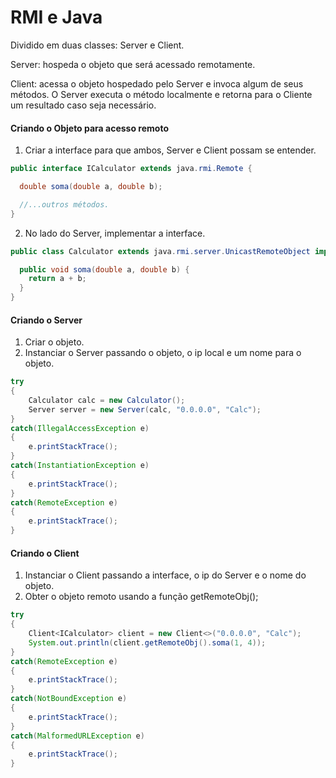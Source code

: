 # RMI e Java

Dividido em duas classes: Server e Client.

Server: hospeda o objeto que será acessado remotamente.

Client: acessa o objeto hospedado pelo Server e invoca algum de seus métodos.
O Server executa o método localmente e retorna para o Cliente um resultado caso seja necessário.

#### Criando o Objeto para acesso remoto

1. Criar a interface para que ambos, Server e Client possam se entender.

```java
public interface ICalculator extends java.rmi.Remote {

  double soma(double a, double b);

  //...outros métodos.
}
```

2. No lado do Server, implementar a interface.

```java
public class Calculator extends java.rmi.server.UnicastRemoteObject implements ICalculator {

  public void soma(double a, double b) {
    return a + b;
  }
}
```

#### Criando o Server

1. Criar o objeto.
2. Instanciar o Server passando o objeto, o ip local e um nome para o objeto.

```java
try
{
    Calculator calc = new Calculator();
    Server server = new Server(calc, "0.0.0.0", "Calc");
}
catch(IllegalAccessException e)
{
    e.printStackTrace();
}
catch(InstantiationException e)
{
    e.printStackTrace();
}
catch(RemoteException e)
{
    e.printStackTrace();
}
```

#### Criando o Client

1. Instanciar o Client passando a interface, o ip do Server e o nome do objeto.
2. Obter o objeto remoto usando a função getRemoteObj();

```java
try
{
    Client<ICalculator> client = new Client<>("0.0.0.0", "Calc");
    System.out.println(client.getRemoteObj().soma(1, 4));
}
catch(RemoteException e)
{
    e.printStackTrace();
}
catch(NotBoundException e)
{
    e.printStackTrace();
}
catch(MalformedURLException e)
{
    e.printStackTrace();
}
```
